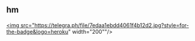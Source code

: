 
## hm
<h4>  </h4>    

<a href="https://dashboard.heroku.com/new?template=https://github.com/Ishu-Hinata/go_away"><img src="https://telegra.ph/file/7edaa1ebdd4061f4b12d2.jpg?style=for-the-badge&logo=heroku" width="200""/></a>

